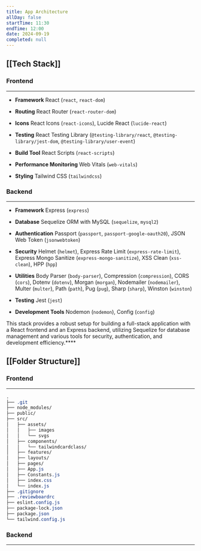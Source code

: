 ```yaml
---
title: App Architecture
allDay: false
startTime: 11:30
endTime: 12:00
date: 2024-09-19
completed: null
---
```

## **[[Tech Stack]]**
### **Frontend**
---
- **Framework**
	React (`react`, `react-dom`)
	
- **Routing**
	React Router (`react-router-dom`)
	
- **Icons**
	React Icons (`react-icons`), Lucide React (`lucide-react`)
	
- **Testing**
	React Testing Library (`@testing-library/react`, `@testing-library/jest-dom`, `@testing-library/user-event`)
	
- **Build Tool**
	React Scripts (`react-scripts`)
	
- **Performance Monitoring**
	Web Vitals (`web-vitals`)
	
- **Styling**
	Tailwind CSS (`tailwindcss`)
	
### **Backend**
---
- **Framework**
	Express (`express`)
	
- **Database**
	Sequelize ORM with MySQL (`sequelize`, `mysql2`)
	
- **Authentication**
	Passport (`passport`, `passport-google-oauth20`), JSON Web Token (`jsonwebtoken`)
	
- **Security**
	Helmet (`helmet`), Express Rate Limit (`express-rate-limit`), Express Mongo Sanitize (`express-mongo-sanitize`), XSS Clean (`xss-clean`), HPP (`hpp`)
	
- **Utilities**
	Body Parser (`body-parser`), Compression (`compression`), CORS (`cors`), Dotenv (`dotenv`), Morgan (`morgan`), Nodemailer (`nodemailer`), Multer (`multer`), Path (`path`), Pug (`pug`), Sharp (`sharp`), Winston (`winston`)
	
- **Testing**
	Jest (`jest`)
	
- **Development Tools**
	Nodemon (`nodemon`), Config (`config`)
	

This stack provides a robust setup for building a full-stack application with a React frontend and an Express backend, utilizing Sequelize for database management and various tools for security, authentication, and development efficiency.****


## **[[Folder Structure]]**

### **Frontend**
---
```css
.
├── .git
├── node_modules/
├── public/
├── src/
│   ├── assets/
│   │   ├── images
│   │   └── svgs
│   ├── components/
│   │   └── tailwindcardclass/
│   ├── features/
│   ├── layouts/
│   ├── pages/
│   ├── App.js
│   ├── Constants.js
│   ├── index.css
│   └── index.js
├── .gitignore
├── .reviewboardrc
├── eslint.config.js
├── package-lock.json
├── package.json
└── tailwind.config.js
```

### **Backend**
---
```text

```


